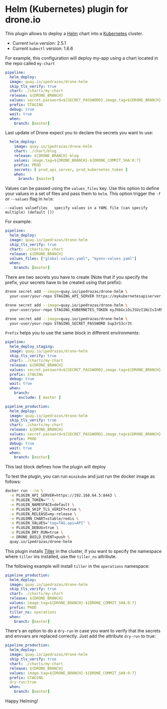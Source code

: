 # Helm (Kubernetes) plugin for drone.io

This plugin allows to deploy a [Helm](https://github.com/kubernetes/helm) chart into a [Kubernetes](https://github.com/kubernetes/kubernetes) cluster.

* Current `helm` version: 2.5.1
* Current `kubectl` version: 1.6.6

For example, this configuration will deploy my-app using a chart located in the repo called `my-chart`

```YAML
pipeline:
  helm_deploy:
  image: quay.io/ipedrazas/drone-helm
  skip_tls_verify: true
  chart: ./charts/my-chart
  release: ${DRONE_BRANCH}
  values: secret.password=${SECRET_PASSWORD},image.tag=${DRONE_BRANCH}-${DRONE_COMMIT_SHA:0:7}
  prefix: STAGING
  debug: true
  wait: true
  when:
    branch: [master]
```

Last update of Drone expect you to declare the secrets you want to use:

```YAML
  helm_deploy:
    image: quay.io/ipedrazas/drone-helm
    chart: ./chart/blog
    release: ${DRONE_BRANCH}-blog
    values: image.tag=${DRONE_BRANCH}-${DRONE_COMMIT_SHA:0:7}
    prefix: PROD
    secrets: [ prod_api_server, prod_kubernetes_token ]
    when:
      branch: [master]
```

Values can be passed using the `values_files` key. Use this option to define your values in a set of files
and pass them to `helm`. This option trigger the `-f` or ``--values`` flag in `helm`:

```
--values valueFiles   specify values in a YAML file (can specify multiple) (default [])
```

For example:

```YAML
pipeline:
  helm_deploy:
  image: quay.io/ipedrazas/drone-helm
  skip_tls_verify: true
  chart: ./charts/my-chart
  release: ${DRONE_BRANCH}
  values_files: ["global-values.yaml", "myenv-values.yaml"]
  when:
    branch: [master]
```

There are two secrets you have to create (Note that if you specify the prefix, your secrets have to be created using that prefix):

```Bash
drone secret add --image=quay.io/ipedrazas/drone-helm \
  your-user/your-repo STAGING_API_SERVER https://mykubernetesapiserver

drone secret add --image=quay.io/ipedrazas/drone-helm \
  your-user/your-repo STAGING_KUBERNETES_TOKEN eyJhbGciOiJSUzI1NiIsInR5cCI6IkpXVCJ9.eyJpc3MiOiJrdWJ...

drone secret add --image=quay.io/ipedrazas/drone-helm \
  your-user/your-repo STAGING_SECRET_PASSWORD Sup3rS3cr3t
```

`Prefix` helps you to use the same block in different environments:
```YAML
pipeline:
  helm_deploy_staging:
  image: quay.io/ipedrazas/drone-helm
  skip_tls_verify: true
  chart: ./charts/my-chart
  release: ${DRONE_BRANCH}
  values: secret.password=${SECRET_PASSWORD},image.tag=${DRONE_BRANCH}-${DRONE_COMMIT_SHA:0:7}
  prefix: STAGING
  debug: true
  wait: true
  when:
    branch:
      exclude: [ master ]

pipeline_production:
  helm_deploy:
  image: quay.io/ipedrazas/drone-helm
  skip_tls_verify: true
  chart: ./charts/my-chart
  release: ${DRONE_BRANCH}
  values: secret.password=${SECRET_PASSWORD},image.tag=${DRONE_BRANCH}-${DRONE_COMMIT_SHA:0:7}
  prefix: PROD
  debug: true
  wait: true
  when:
    branch: [master]
```

This last block defines how the plugin will deploy


To test the plugin, you can run `minikube` and just run the docker image as follows:
```Bash
docker run --rm \
  -e PLUGIN_API_SERVER=https://192.168.64.5:8443 \
  -e PLUGIN_TOKEN="" \
  -e PLUGIN_NAMESPACE=default \
  -e PLUGIN_SKIP_TLS_VERIFY=true \
  -e PLUGIN_RELEASE=my-release \
  -e PLUGIMN_CHART=stable/redis \
  -e PLUGIN_VALUES="tag=TAG,api=API" \
  -e PLUGIN_DEBUG=true \
  -e PLUGIN_DRY_RUN=true \
  -e DRONE_BUILD_EVENT=push \
  quay.io/ipedrazas/drone-helm
```

This plugin installs [Tiller](https://github.com/kubernetes/helm/blob/master/docs/architecture.md) in the cluster, if you want to specify the namespace where `tiller` ins installed, use the `tiller_ns` attribute.

The following example will install `tiller` in the `operations` namespace:
```YAML
pipeline_production:
  helm_deploy:
  image: quay.io/ipedrazas/drone-helm
  skip_tls_verify: true
  chart: ./charts/my-chart
  release: ${DRONE_BRANCH}
  values: image.tag=${DRONE_BRANCH}-${DRONE_COMMIT_SHA:0:7}
  prefix: PROD
  tiller_ns: operations
  when:
    branch: [master]
```

There's an option to do a `dry-run` in case you want to verify that the secrets and envvars are replaced correctly. Just add the attribute `dry-run` to true:

```YAML
pipeline_production:
  helm_deploy:
  image: quay.io/ipedrazas/drone-helm
  skip_tls_verify: true
  chart: ./charts/my-chart
  release: ${DRONE_BRANCH}
  values: image.tag=${DRONE_BRANCH}-${DRONE_COMMIT_SHA:0:7}
  prefix: STAGING
  dry-run:true
  when:
    branch: [master]
```
Happy Helming!
